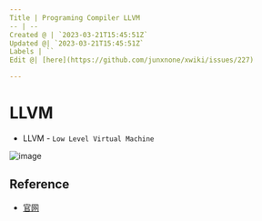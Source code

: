```yaml
---
Title | Programing Compiler LLVM
-- | --
Created @ | `2023-03-21T15:45:51Z`
Updated @| `2023-03-21T15:45:51Z`
Labels | ``
Edit @| [here](https://github.com/junxnone/xwiki/issues/227)

---
```

# LLVM
- LLVM - `Low Level Virtual Machine`



![image](https://user-images.githubusercontent.com/2216970/226660857-a7901a63-c042-4fa4-bf95-771ea2b7c219.png)


## Reference
- [官网](https://llvm.org/)
